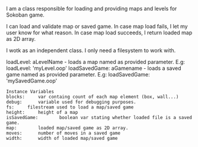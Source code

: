 I am a class responsible for loading and providing maps and levels for Sokoban game.

I can load and validate map or saved game.
In case map load fails, I let my user know for what reason.
In case map load succeeds, I return loaded map as 2D array.

I wotk as an independent class. I only need a filesystem to work with.

loadLevel: aLevelName - loads a map named as provided parameter. E.g:
loadLevel: 'myLevel.oop'
loadSavedGame: aGamename - loads a saved game named as provided parameter. E.g:
loadSavedGame: 'mySavedGame.oop'

    Instance Variables
	blocks:		var containg count of each map element (box, wall...)
	debug:		variable used for debugging purposes.
	fs:		filestream used to load a map/saved game
	height:		height of a map
	isSavedGame:		boolean var stating whether loaded file is a saved game.
	map:		loaded map/saved game as 2D array.
	moves:		number of moves in a saved game
	width:		width of loaded map/saved game